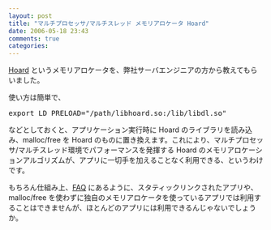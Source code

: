 ```yaml
---
layout: post
title: "マルチプロセッサ/マルチスレッド メモリアロケータ Hoard"
date: 2006-05-18 23:43
comments: true
categories: 
---
```

<p class="entryBody">
<a href="http://www.hoard.org/" target="_blank">Hoard</a> というメモリアロケータを、弊社サーバエンジニアの方から教えてもらいました。
</p>

<p class="entryBody">
使い方は簡単で、
</p>

<pre class="code">
export LD_PRELOAD="/path/libhoard.so:/lib/libdl.so"
</pre>

<p class="entryBody">
などとしておくと、アプリケーション実行時に Hoard のライブラリを読み込み、malloc/free を Hoard のものに置き換えます。これにより、マルチプロセッサ/マルチスレッド環境でパフォーマンスを発揮する Hoard のメモリアロケーションアルゴリズムが、アプリに一切手を加えることなく利用できる、というわけです。
</p>

<p class="entryBody">
もちろん仕組み上、<a href="http://www.cs.umass.edu/~emery/hoard/faqs.html">FAQ</a> にあるように、スタティックリンクされたアプリや、malloc/free を使わずに独自のメモリアロケータを使っているアプリでは利用することはできませんが、ほとんどのアプリには利用できるんじゃないでしょうか。
</p>
